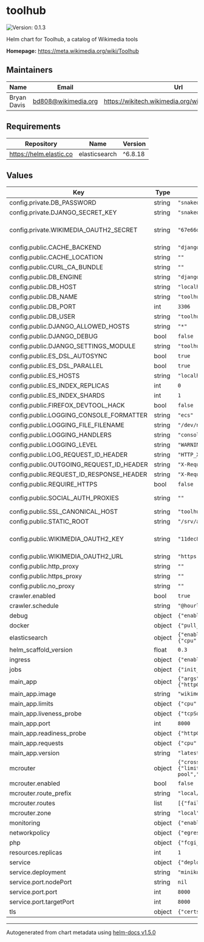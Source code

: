 # toolhub

![Version: 0.1.3](https://img.shields.io/badge/Version-0.1.3-informational?style=flat-square)

Helm chart for Toolhub, a catalog of Wikimedia tools

**Homepage:** <https://meta.wikimedia.org/wiki/Toolhub>

## Maintainers

| Name | Email | Url |
| ---- | ------ | --- |
| Bryan Davis | bd808@wikimedia.org | https://wikitech.wikimedia.org/wiki/User:BryanDavis |

## Requirements

| Repository | Name | Version |
|------------|------|---------|
| https://helm.elastic.co | elasticsearch | ^6.8.18 |

## Values

| Key | Type | Default | Description |
|-----|------|---------|-------------|
| config.private.DB_PASSWORD | string | `"snakeoil"` | MariaDB database password |
| config.private.DJANGO_SECRET_KEY | string | `"snakeoil"` | Django core setting. Used for session signing and as default crypto key |
| config.private.WIKIMEDIA_OAUTH2_SECRET | string | `"67e66d1131ed22dc1c79304cae27d04880b16293"` | OAuth2 grant private key. The default value is deliberately public and tied to `http://toolhub.test/` which can only be used in local testing. https://meta.wikimedia.org/wiki/Special:OAuthListConsumers/view/11dec83f263af1b9f480488512556cb1 |
| config.public.CACHE_BACKEND | string | `"django_prometheus.cache.backends.locmem.LocMemCache"` |  |
| config.public.CACHE_LOCATION | string | `""` |  |
| config.public.CURL_CA_BUNDLE | string | `""` | CA override for intercepting https proxy |
| config.public.DB_ENGINE | string | `"django.db.backends.mysql"` |  |
| config.public.DB_HOST | string | `"localhost"` |  |
| config.public.DB_NAME | string | `"toolhub"` |  |
| config.public.DB_PORT | int | `3306` |  |
| config.public.DB_USER | string | `"toolhub"` |  |
| config.public.DJANGO_ALLOWED_HOSTS | string | `"*"` |  |
| config.public.DJANGO_DEBUG | bool | `false` |  |
| config.public.DJANGO_SETTINGS_MODULE | string | `"toolhub.settings"` | Name of the settings module for Django to load |
| config.public.ES_DSL_AUTOSYNC | bool | `true` |  |
| config.public.ES_DSL_PARALLEL | bool | `true` |  |
| config.public.ES_HOSTS | string | `"localhost:9200"` |  |
| config.public.ES_INDEX_REPLICAS | int | `0` |  |
| config.public.ES_INDEX_SHARDS | int | `1` |  |
| config.public.FIREFOX_DEVTOOL_HACK | bool | `false` | Local dev only hack. Needs DEBUG=True. |
| config.public.LOGGING_CONSOLE_FORMATTER | string | `"ecs"` |  |
| config.public.LOGGING_FILE_FILENAME | string | `"/dev/null"` | 'file' handler output file |
| config.public.LOGGING_HANDLERS | string | `"console"` | List of log handlers to enable |
| config.public.LOGGING_LEVEL | string | `"WARNING"` | Base log level to emit |
| config.public.LOG_REQUEST_ID_HEADER | string | `"HTTP_X_REQUEST_ID"` |  |
| config.public.OUTGOING_REQUEST_ID_HEADER | string | `"X-Request-ID"` | Header for propigating trace id to services |
| config.public.REQUEST_ID_RESPONSE_HEADER | string | `"X-Request-ID"` | Header for returning trace id to client |
| config.public.REQUIRE_HTTPS | bool | `false` | Ensure TLS enabled and restrict cookies to https |
| config.public.SOCIAL_AUTH_PROXIES | string | `""` | HTTP proxy settings to use with OAuth client requests. Toolhub expects value to be semicolon separated list of key=value pairs. See also https://docs.python-requests.org/en/master/user/advanced/#proxies |
| config.public.SSL_CANONICAL_HOST | string | `"toolhub.wikimedia.org"` | Https redirect hostname |
| config.public.STATIC_ROOT | string | `"/srv/app/staticfiles"` |  |
| config.public.WIKIMEDIA_OAUTH2_KEY | string | `"11dec83f263af1b9f480488512556cb1"` | OAuth2 grant public key. The default value is tied to `http://toolhub.test/` which can only be used in local testing. https://meta.wikimedia.org/wiki/Special:OAuthListConsumers/view/11dec83f263af1b9f480488512556cb1 |
| config.public.WIKIMEDIA_OAUTH2_URL | string | `"https://meta.wikimedia.org/w/rest.php"` |  |
| config.public.http_proxy | string | `""` |  |
| config.public.https_proxy | string | `""` | Outbound https request proxy |
| config.public.no_proxy | string | `""` | Outbound proxy exceptions |
| crawler.enabled | bool | `true` | Enable CronJob for toolinfo url crawler |
| crawler.schedule | string | `"@hourly"` | Schedule for crawler job |
| debug | object | `{"enabled":false,"ports":[]}` | Additional resources if we want to add a port for a debugger to connect to. |
| docker | object | `{"pull_policy":"IfNotPresent","registry":"docker-registry.wikimedia.org"}` | Shared docker settings |
| elasticsearch | object | `{"enabled":false,"esJavaOpts":"-Xms512m -Xmx512m","minimumMasterNodes":1,"replicas":1,"resources":{"limits":{"cpu":"500m","memory":"1Gi"},"requests":{"cpu":"500m","memory":"512Mi"}},"roles":{"data":"true","ingest":"false","master":"true"}}` | Optional Elasticsearch single node cluster for use with minikube. |
| helm_scaffold_version | float | `0.3` | Version of scaffold used to create this chart |
| ingress | object | `{"enabled":false,"host":"toolhub.test"}` | Optional ingress for use with minikube. |
| jobs | object | `{"init_db":false}` | Optional one-time job to initialize and populate the database with demo data. |
| main_app | object | `{"args":[],"command":[],"image":"wikimedia/wikimedia-toolhub","limits":{"cpu":1,"memory":"512Mi"},"liveness_probe":{"tcpSocket":{"port":8000}},"port":8000,"readiness_probe":{"httpGet":{"path":"/healthz","port":8000}},"requests":{"cpu":"250m","memory":"128Mi"},"type":"default","version":"latest"}` | Shared app settings |
| main_app.image | string | `"wikimedia/wikimedia-toolhub"` | Image name to pull from docker.registry |
| main_app.limits | object | `{"cpu":1,"memory":"512Mi"}` | Hard pod resource limits |
| main_app.liveness_probe | object | `{"tcpSocket":{"port":8000}}` | Pod liveness check settings |
| main_app.port | int | `8000` | Port exposed as a Service, also used by service-checker. |
| main_app.readiness_probe | object | `{"httpGet":{"path":"/healthz","port":8000}}` | Pod readiness check settings |
| main_app.requests | object | `{"cpu":"250m","memory":"128Mi"}` | Initial pod resource limits |
| main_app.version | string | `"latest"` | Image version to pull from docker.registry |
| mcrouter | object | `{"cross_cluster_timeout":100,"cross_region_timeout":250,"enabled":false,"exporter_version":"latest","image_tag":"mcrouter:latest","num_proxies":5,"probe_timeout":60000,"resources":{"limits":{"cpu":1,"memory":"200Mi"},"requests":{"cpu":"200m","memory":"100Mi"}},"route_prefix":"local/toolhub","routes":[{"failover":true,"pool":"test-pool","route":"/local/toolhub","type":"standalone"}],"timeouts_until_tko":3,"zone":"local"}` | Mcrouter sidecar configuration |
| mcrouter.enabled | bool | `false` | Enable Mcrouter |
| mcrouter.route_prefix | string | `"local/toolhub"` | Default route prefix. Should vary based on datacenter. |
| mcrouter.routes | list | `[{"failover":true,"pool":"test-pool","route":"/local/toolhub","type":"standalone"}]` | Routes to configure for mcrouter |
| mcrouter.zone | string | `"local"` | Zone of this deployment. Used to determine local/remote pools. |
| monitoring | object | `{"enabled":true,"uses_statsd":false}` | Monitoring config |
| networkpolicy | object | `{"egress":{"enabled":false}}` | Networking settings |
| php | object | `{"fcgi_mode":"unused"}` | Cruft needed for generated templates/deployment.yaml |
| resources.replicas | int | `1` | Number of replicas to run in parallel |
| service | object | `{"deployment":"minikube","port":{"name":"http","nodePort":null,"port":8000,"targetPort":8000}}` | Service config |
| service.deployment | string | `"minikube"` | Valid values are "production" and "minikube" |
| service.port.nodePort | string | `nil` | You need to define this if service.deployment="production" is used. |
| service.port.port | int | `8000` | Number of the port desired to be exposed to the cluster |
| service.port.targetPort | int | `8000` | Number or name of the exposed port on the container |
| tls | object | `{"certs":{"cert":"snakeoil","key":"snakeoil"},"enabled":false,"public_port":4011,"telemetry":{"enabled":true,"port":9361},"upstream_timeout":"180.0s"}` | TLS terminating ingress configuration |

----------------------------------------------
Autogenerated from chart metadata using [helm-docs v1.5.0](https://github.com/norwoodj/helm-docs/releases/v1.5.0)

